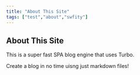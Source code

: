 ```yaml
---
title: "About This Site"
tags: ["test","about","swfity"]
---
```


## About This Site

This is a super fast SPA blog engine that uses Turbo.

Create a blog in no time uisng just markdown files!